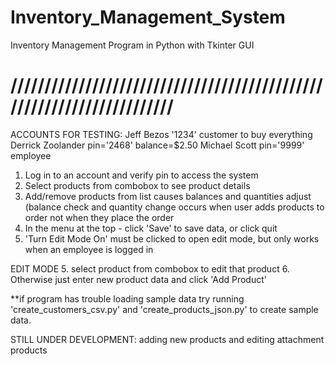 # Inventory_Management_System
Inventory Management Program in Python with Tkinter GUI

# //////////////////////////////////////////////////////////////////////

ACCOUNTS FOR TESTING:
Jeff Bezos '1234' customer to buy everything
Derrick Zoolander pin='2468' balance=$2.50
Michael Scott pin='9999' employee


1. Log in to an account and verify pin to access the system
2. Select products from combobox to see product details
3. Add/remove products from list causes balances and quantities adjust (balance check and quantity change occurs when
   user adds products to order not when they place the order
4. In the menu at the top - click 'Save' to save data, or click quit
4. 'Turn Edit Mode On' must be clicked to open edit mode, but only works when an employee is logged in


EDIT MODE
5. select product from combobox to edit that product
6. Otherwise just enter new product data and click 'Add Product'


**if program has trouble loading sample data try running 'create_customers_csv.py' and 'create_products_json.py' to create sample data.


STILL UNDER DEVELOPMENT: adding new products and editing attachment products
